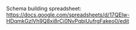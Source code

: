 Schema building spreadsheet: https://docs.google.com/spreadsheets/d/17QElw-HDqmkGzlVh9Q8xi8rCi0NvPqbjUufrgFakeo0/edit
